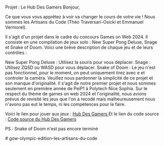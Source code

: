 Projet : Le Hub Des Gamers
Bonjour,

Ce que vous vous apprêtez à voir va changer le cours de votre vie ! Nous sommes les Artisans du Code (Théo Traversari-Osicki et Emmanuel Vermorel).

Il s'agit d'un projet dans le cadre du concours Games on Web 2024. Il consiste en une compilation de jeux solo : New Super Pong Deluxe, Snage et Snake of Doom. Voici une brève description de chaque jeu et de leurs contrôles :

New Super Pong Deluxe : Utilisez la souris pour vous déplacer.
Snage : Utilisez ZQSD ou WASD pour vous déplacer.
Snake of Doom : Le jeu n'est pas fonctionnel, pour le moment, on peut uniquement tirez avec e et controler la caméra.
Veuillez nous pardonner la simplicité de ce projet et son manque d'originalité. Il s'agit de notre premier projet et nous sommes seulement en première année de PeiP1 à Polytech Nice Sophia.
Sur le respect du thème de games on web 2024 et l'originalité, nous avions prévus de revisité les jeux que l'on a recodé mais malheureusement nous n'avons pas eut le temps, ni les compétences pour le faire.

Voici le lien pour jouer aux jeux :
[Hub Des Gamers
](https://maitreyalelion.github.io/HubDesGamers/)
Et le lien du code source :
[Code source du Hub Des Gamers](https://maitreyalelion.github.io/HubDesGamers/)

PS : Snake of Doom n'est pas encore terminé 


#   g o w - o l y m p i c - e d i t i o n - l e s - a r t i s a n s - d u - c o d e 
 
 

